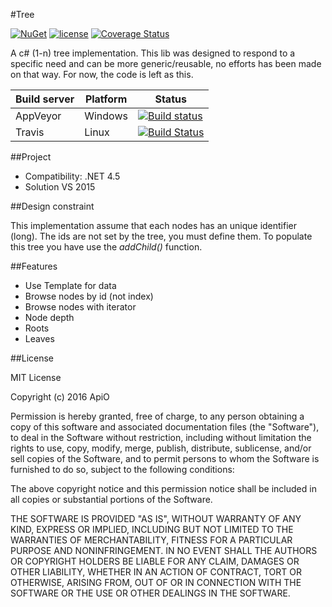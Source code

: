 #Tree

[![NuGet](https://img.shields.io/nuget/v/Tree.svg)](https://www.nuget.org/packages/Tree) [![license](https://img.shields.io/github/license/mashape/apistatus.svg?maxAge=2592000)](https://github.com/ApiO/Tree/blob/master/LICENSE) [![Coverage Status](https://coveralls.io/repos/github/ApiO/Tree/badge.svg?branch=master)](https://coveralls.io/github/ApiO/Tree?branch=master)

A c# (1-n) tree implementation.
This lib was designed to respond to a specific need and can be more generic/reusable, no efforts has been made on that way. For now, the code is left as this.

| Build server                | Platform     | Status                                                                                                                    |
|-----------------------------|--------------|---------------------------------------------------------------------------------------------------------------------------|
| AppVeyor                    | Windows      | [![Build status](https://ci.appveyor.com/api/projects/status/o1veopcf7g5syuy2/branch/master?svg=true)](https://ci.appveyor.com/project/ApiO/tree/branch/master)      |
| Travis                      | Linux | [![Build Status](https://travis-ci.org/ApiO/Tree.svg?branch=master)](https://travis-ci.org/ApiO/Tree) |


##Project

- Compatibility: .NET 4.5
- Solution VS 2015


##Design constraint

This implementation assume that each nodes has an unique identifier (long). The ids are not set by the tree, you must define them.
To populate this tree you have use the *addChild()* function.


##Features

- Use Template for data
- Browse nodes by id (not index)
- Browse nodes with iterator
- Node depth
- Roots
- Leaves


##License

MIT License

Copyright (c) 2016 ApiO

Permission is hereby granted, free of charge, to any person obtaining a copy
of this software and associated documentation files (the "Software"), to deal
in the Software without restriction, including without limitation the rights
to use, copy, modify, merge, publish, distribute, sublicense, and/or sell
copies of the Software, and to permit persons to whom the Software is
furnished to do so, subject to the following conditions:

The above copyright notice and this permission notice shall be included in all
copies or substantial portions of the Software.

THE SOFTWARE IS PROVIDED "AS IS", WITHOUT WARRANTY OF ANY KIND, EXPRESS OR
IMPLIED, INCLUDING BUT NOT LIMITED TO THE WARRANTIES OF MERCHANTABILITY,
FITNESS FOR A PARTICULAR PURPOSE AND NONINFRINGEMENT. IN NO EVENT SHALL THE
AUTHORS OR COPYRIGHT HOLDERS BE LIABLE FOR ANY CLAIM, DAMAGES OR OTHER
LIABILITY, WHETHER IN AN ACTION OF CONTRACT, TORT OR OTHERWISE, ARISING FROM,
OUT OF OR IN CONNECTION WITH THE SOFTWARE OR THE USE OR OTHER DEALINGS IN THE
SOFTWARE.
